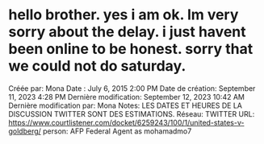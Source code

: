 # hello brother.  yes i am ok. lm very sorry about the delay. i just havent been online to be honest. sorry that we could not do saturday.

Créée par: Mona
Date : July 6, 2015 2:00 PM
Date de création: September 11, 2023 4:28 PM
Dernière modification: September 12, 2023 10:42 AM
Dernière modification par: Mona
Notes: LES DATES ET HEURES DE LA DISCUSSION TWITTER SONT DES ESTIMATIONS.
Réseau: TWITTER
URL: https://www.courtlistener.com/docket/6259243/100/1/united-states-v-goldberg/
person: AFP Federal Agent as mohamadmo7